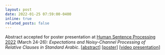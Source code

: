 ```yaml
---
layout: post
date: 2022-01-25 07:59:00-0400
inline: true
related_posts: false
---
```


Abstract accepted for poster presentation at [Human Sentence Processing 2022](https://hsp2022.ucsc.edu/) (March 24-26): *Expectations and Noisy-Channel Processing of Relative Clauses in Standard Arabic*. \[[abstract](https://nicoledodd.github.io/assets/pdf/hsp-abstract-2022.pdf)\] \[[poster](https://nicoledodd.github.io/assets/pdf/hsp-poster-2022.pdf)\] \[[video presentation](https://youtu.be/iy-VwYp_8yc)\]
